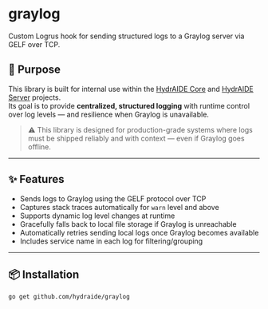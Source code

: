 # graylog

Custom Logrus hook for sending structured logs to a Graylog server via GELF over TCP.

## 🔧 Purpose

This library is built for internal use within the [HydrAIDE Core](https://github.com/hydraide/core) and [HydrAIDE Server](https://github.com/hydraide/server) projects.  
Its goal is to provide **centralized, structured logging** with runtime control over log levels — and resilience when Graylog is unavailable.

> ⚠️ This library is designed for production-grade systems where logs must be shipped reliably and with context — even if Graylog goes offline.

---

## ✨ Features

- Sends logs to Graylog using the GELF protocol over TCP
- Captures stack traces automatically for `warn` level and above
- Supports dynamic log level changes at runtime
- Gracefully falls back to local file storage if Graylog is unreachable
- Automatically retries sending local logs once Graylog becomes available
- Includes service name in each log for filtering/grouping

---

## 📦 Installation

```bash
go get github.com/hydraide/graylog
